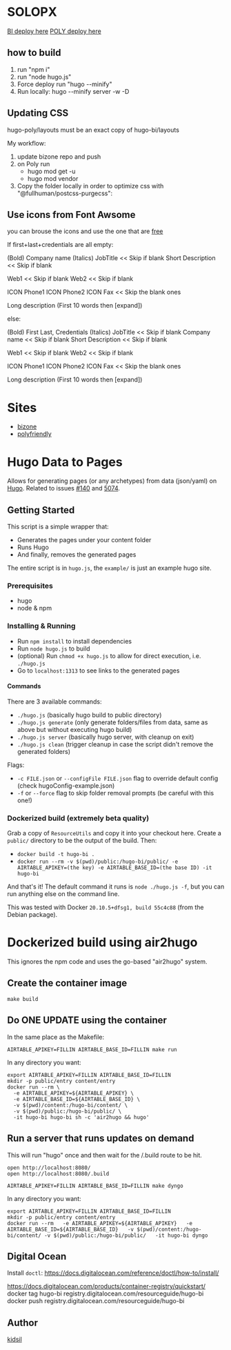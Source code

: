 # SOLOPX

[BI deploy here](https://hugo-bi.pages.dev/)
[POLY deploy here](https://hugo-poly.pages.dev/)

## how to build

1. run "npm i"
2. run "node hugo.js"
3. Force deploy run  "hugo --minify"
3. Run locally: hugo --minify server -w -D

## Updating CSS

hugo-poly/layouts must be an exact copy of hugo-bi/layouts

My workflow:
1. update bizone repo and push
2. on Poly run
   - hugo mod get -u
   - hugo mod vendor
3. Copy the folder locally in order to optimize css with "@fullhuman/postcss-purgecss":


## Use icons from Font Awsome

you can brouse the icons and use the one that are [free](https://fontawesome.com/)

If first+last+credentials are all empty:

  (Bold) Company name
  (Italics) JobTitle            << Skip if blank
  Short Description             << Skip if blank

  Web1                          << Skip if blank
  Web2                          << Skip if blank

  ICON Phone1  ICON Phone2  ICON Fax   << Skip the blank ones

  Long description  (First 10 words then [expand])

else:

  (Bold) First Last, Credentials
  (Italics) JobTitle            << Skip if blank
  Company name                  << Skip if blank
  Short Description             << Skip if blank

  Web1                          << Skip if blank
  Web2                          << Skip if blank

  ICON Phone1  ICON Phone2  ICON Fax   << Skip the blank ones

  Long description  (First 10 words then [expand])


# Sites

- [bizone](https://www.bizone.org/bap/index.html)
- [polyfriendly](https://www.polyfriendly.org/)

# Hugo Data to Pages

Allows for generating pages (or any archetypes) from data (json/yaml) on [Hugo](https://github.com/gohugoio/hugo).
Related to issues [#140](https://github.com/gohugoio/hugo/issues/140) and [5074](https://github.com/gohugoio/hugo/issues/5074).

## Getting Started

This script is a simple wrapper that:
- Generates the pages under your content folder
- Runs Hugo
- And finally, removes the generated pages

The entire script is in `hugo.js`, the `example/` is just an example hugo site.

### Prerequisites

- hugo
- node & npm

### Installing & Running

- Run `npm install` to install dependencies
- Run `node hugo.js` to build
- (optional) Run `chmod +x hugo.js` to allow for direct execution, i.e. `./hugo.js`
- Go to `localhost:1313` to see links to the generated pages

#### Commands

There are 3 available commands:

- `./hugo.js` (basically hugo build to public directory)
- `./hugo.js generate` (only generate folders/files from data, same as above but without executing hugo build)
- `./hugo.js server` (basically hugo server, with cleanup on exit)
- `./hugo.js clean` (trigger cleanup in case the script didn't remove the generated folders)

Flags:
- `-c FILE.json` or `--configFile FILE.json` flag to override default config (check hugoConfig-example.json)
- `-f` or `--force` flag to skip folder removal prompts (be careful with this one!)

### Dockerized build (extremely beta quality)

Grab a copy of `ResourceUtils` and copy it into your checkout here. Create a
`public/` directory to be the output of the build. Then:

* `docker build -t hugo-bi .`
* `docker run --rm -v $(pwd)/public:/hugo-bi/public/ -e AIRTABLE_APIKEY=(the key) -e AIRTABLE_BASE_ID=(the base ID) -it hugo-bi`

And that's it! The default command it runs is `node ./hugo.js -f`, but you can
run anything else on the command line.

This was tested with Docker `20.10.5+dfsg1, build 55c4c88` (from the Debian package).

# Dockerized build using air2hugo

This ignores the npm code and uses the go-based "air2hugo" system.

## Create the container image

```
make build
```

## Do ONE UPDATE using the container

In the same place as the Makefile:

```
AIRTABLE_APIKEY=FILLIN AIRTABLE_BASE_ID=FILLIN make run
```

In any directory you want:

```
export AIRTABLE_APIKEY=FILLIN AIRTABLE_BASE_ID=FILLIN
mkdir -p public/entry content/entry
docker run --rm \
  -e AIRTABLE_APIKEY=${AIRTABLE_APIKEY} \
  -e AIRTABLE_BASE_ID=${AIRTABLE_BASE_ID} \
  -v $(pwd)/content:/hugo-bi/content/ \
  -v $(pwd)/public:/hugo-bi/public/ \
  -it hugo-bi hugo-bi sh -c 'air2hugo && hugo'
```

## Run a server that runs updates on demand

This will run "hugo" once and then wait for the /.build route to be hit.

```
open http://localhost:8080/
open http://localhost:8080/.build
```

```
AIRTABLE_APIKEY=FILLIN AIRTABLE_BASE_ID=FILLIN make dyngo
```

In any directory you want:

```
export AIRTABLE_APIKEY=FILLIN AIRTABLE_BASE_ID=FILLIN
mkdir -p public/entry content/entry
docker run --rm   -e AIRTABLE_APIKEY=${AIRTABLE_APIKEY}   -e AIRTABLE_BASE_ID=${AIRTABLE_BASE_ID}   -v $(pwd)/content:/hugo-bi/content/ -v $(pwd)/public:/hugo-bi/public/   -it hugo-bi dyngo
```

## Digital Ocean

Install `doctl`: https://docs.digitalocean.com/reference/doctl/how-to/install/

https://docs.digitalocean.com/products/container-registry/quickstart/
docker tag hugo-bi registry.digitalocean.com/resourceguide/hugo-bi
docker push registry.digitalocean.com/resourceguide/hugo-bi



## Author

[kidsil](https://github.com/kidsil)
